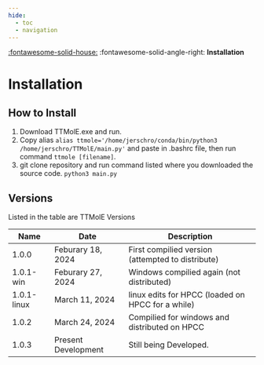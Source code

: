 ```yaml
---
hide:
  - toc
  - navigation
---
```

[:fontawesome-solid-house:](index.md) :fontawesome-solid-angle-right: **Installation**
# Installation

## How to Install

1. Download TTMolE.exe and run.
2. Copy alias `alias ttmole='/home/jerschro/conda/bin/python3 /home/jerschro/TTMolE/main.py'` and paste in .bashrc file, then run command `ttmole [filename]`. 
3. git clone repository and run command listed where you downloaded the source code. `python3 main.py`

## Versions

Listed in the table are TTMolE Versions

| Name | Date | Description|
| ---|---|---|
| 1.0.0 | Feburary 18, 2024 | First compilied version (attempted to distribute) |
| 1.0.1-win | Feburary 27, 2024 | Windows compilied again (not distributed) |
| 1.0.1-linux | March 11, 2024 | linux edits for HPCC (loaded on HPCC for a while) |
| 1.0.2 | March 24, 2024 | Compilied for windows and distributed on HPCC |
| 1.0.3 | Present Development | Still being Developed. |



